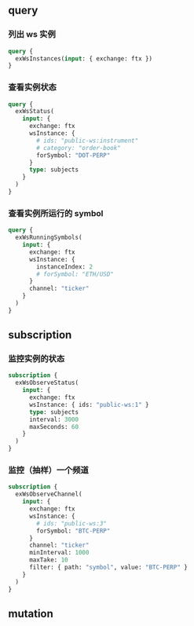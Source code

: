 ## query

### 列出 ws 实例

```graphql
query {
  exWsInstances(input: { exchange: ftx })
}
```

### 查看实例状态

```graphql
query {
  exWsStatus(
    input: {
      exchange: ftx
      wsInstance: {
        # ids: "public-ws:instrument"
        # category: "order-book"
        forSymbol: "DOT-PERP"
      }
      type: subjects
    }
  )
}
```

### 查看实例所运行的 symbol

```graphql
query {
  exWsRunningSymbols(
    input: {
      exchange: ftx
      wsInstance: {
        instanceIndex: 2
        # forSymbol: "ETH/USD"
      }
      channel: "ticker"
    }
  )
}
```

## subscription

### 监控实例的状态

```graphql
subscription {
  exWsObserveStatus(
    input: {
      exchange: ftx
      wsInstance: { ids: "public-ws:1" }
      type: subjects
      interval: 3000
      maxSeconds: 60
    }
  )
}
```

### 监控（抽样）一个频道

```graphql
subscription {
  exWsObserveChannel(
    input: {
      exchange: ftx
      wsInstance: {
        # ids: "public-ws:3"
        forSymbol: "BTC-PERP"
      }
      channel: "ticker"
      minInterval: 1000
      maxTake: 10
      filter: { path: "symbol", value: "BTC-PERP" }
    }
  )
}
```

## mutation

